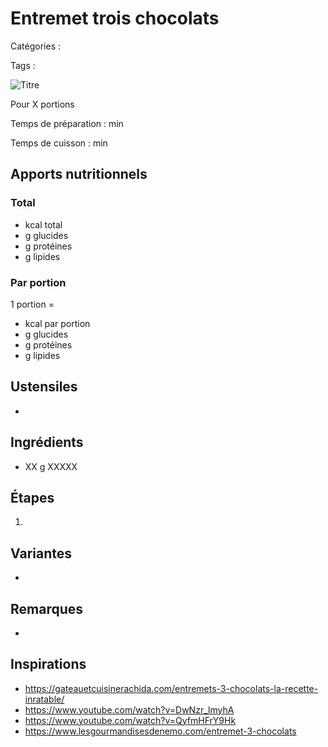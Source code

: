 # Entremet trois chocolats

Catégories : 

Tags : 

![Titre](./fichier.jpg)

Pour X portions

Temps de préparation : min

Temps de cuisson : min

## Apports nutritionnels

### Total

*  kcal total
*  g glucides
*  g protéines
*  g lipides

### Par portion

1 portion = 

*  kcal par portion
*  g glucides
*  g protéines
*  g lipides

## Ustensiles

* 

## Ingrédients

* XX g XXXXX

## Étapes

1. 

## Variantes

* 

## Remarques

* 

## Inspirations

* https://gateauetcuisinerachida.com/entremets-3-chocolats-la-recette-inratable/
* https://www.youtube.com/watch?v=DwNzr_lmyhA
* https://www.youtube.com/watch?v=QyfmHFrY9Hk
* https://www.lesgourmandisesdenemo.com/entremet-3-chocolats